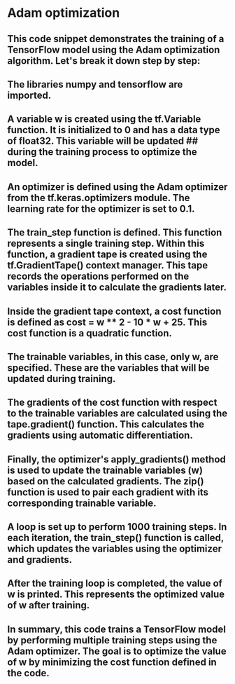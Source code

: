 # Adam optimization
## This code snippet demonstrates the training of a TensorFlow model using the Adam optimization algorithm. Let's break it down step by step:

## The libraries numpy and tensorflow are imported.

## A variable w is created using the tf.Variable function. It is initialized to 0 and has a data type of float32. This variable will be updated ## during the training process to optimize the model.

## An optimizer is defined using the Adam optimizer from the tf.keras.optimizers module. The learning rate for the optimizer is set to 0.1.

## The train_step function is defined. This function represents a single training step. Within this function, a gradient tape is created using the tf.GradientTape() context manager. This tape records the operations performed on the variables inside it to calculate the gradients later.

## Inside the gradient tape context, a cost function is defined as cost = w ** 2 - 10 * w + 25. This cost function is a quadratic function.

## The trainable variables, in this case, only w, are specified. These are the variables that will be updated during training.

## The gradients of the cost function with respect to the trainable variables are calculated using the tape.gradient() function. This calculates the gradients using automatic differentiation.

## Finally, the optimizer's apply_gradients() method is used to update the trainable variables (w) based on the calculated gradients. The zip() function is used to pair each gradient with its corresponding trainable variable.

## A loop is set up to perform 1000 training steps. In each iteration, the train_step() function is called, which updates the variables using the optimizer and gradients.

## After the training loop is completed, the value of w is printed. This represents the optimized value of w after training.

## In summary, this code trains a TensorFlow model by performing multiple training steps using the Adam optimizer. The goal is to optimize the value of w by minimizing the cost function defined in the code.